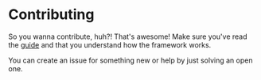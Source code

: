# Contributing

So you wanna contribute, huh?! That's awesome! Make sure you've read the [guide](./GUIDE.md) and that you understand how the framework works.

You can create an issue for something new or help by just solving an open one.